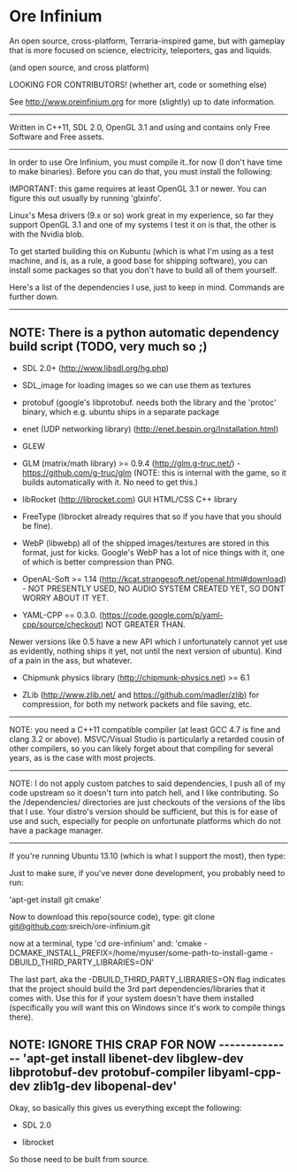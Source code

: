 # Ore Infinium
An open source, cross-platform, Terraria-inspired game, but with gameplay
that is more focused on science, electricity, teleporters, gas and liquids.

(and open source, and cross platform)

LOOKING FOR CONTRIBUTORS! (whether art, code or something else)

See http://www.oreinfinium.org for more (slightly) up to date information.

------------------------------------------------------------------------------------

Written in C++11, SDL 2.0, OpenGL 3.1 and using and contains only Free Software and Free
assets.


-----------------------------------------------------------------------------------

In order to use Ore Infinium, you must compile it..for now (I don't have time to make
binaries). Before you can do that, you must install the following:

IMPORTANT: this game requires at least OpenGL 3.1 or newer. You can figure this
out usually by running 'glxinfo'.

Linux's Mesa drivers (9.x or so) work great in my experience, so far they
support OpenGL 3.1 and one of my systems I test it on is that, the other
is with the Nvidia blob.

To get started building this on Kubuntu (which is what I'm using as a test
machine, and is, as a rule, a good base for shipping software), you can install
some packages so that you don't have to build all of them yourself.

Here's a list of the dependencies I use, just to keep in mind. Commands are further down.



---------------------
NOTE: There is a python automatic dependency build script (TODO, very much so ;)
---------------------

* SDL 2.0+ (http://www.libsdl.org/hg.php)

* SDL_image for loading images so we can use them as textures

* protobuf (google's libprotobuf. needs both the library and the 'protoc'
binary, which e.g. ubuntu ships in a separate package

* enet (UDP networking library) (http://enet.bespin.org/Installation.html)

* GLEW

* GLM (matrix/math library) >= 0.9.4 (http://glm.g-truc.net/) - https://github.com/g-truc/glm
(NOTE: this is internal with the game, so it builds automatically with it. No
need to get this.)

* libRocket (http://librocket.com) GUI HTML/CSS C++ library

* FreeType (librocket already requires that so if you have that you should be
fine).

* WebP (libwebp) all of the shipped images/textures are stored in this format,
just for kicks. Google's WebP has a lot of nice things with it, one of which is
better compression than PNG.


* OpenAL-Soft >= 1.14 (http://kcat.strangesoft.net/openal.html#download) - NOT
PRESENTLY USED, NO AUDIO SYSTEM CREATED YET, SO DONT WORRY ABOUT IT YET.

* YAML-CPP == 0.3.0. (https://code.google.com/p/yaml-cpp/source/checkout) NOT GREATER THAN.

Newer versions like 0.5 have a new API which I unfortunately cannot yet use as
evidently, nothing ships it yet, not until the next version of ubuntu).
Kind of a pain in the ass, but whatever.

* Chipmunk physics library (http://chipmunk-physics.net) >= 6.1

* ZLib (http://www.zlib.net/ and https://github.com/madler/zlib)  for compression, for both my network packets and file saving, etc.

--------------------------------------

NOTE: you need a C++11 compatible compiler (at least GCC 4.7 is fine and clang 3.2 or above).
MSVC/Visual Studio is particularly a retarded cousin of other compilers,
so you can likely forget about that compiling for several years,
as is the case with most projects.


-----------------------------------------------------------------------------------------
NOTE: I do not apply custom patches to said dependencies, I push all of my code
upstream so it doesn't turn into patch hell, and I like contributing. So the
/dependencies/ directories are just checkouts of the versions of the libs that I
use. Your distro's version should be sufficient, but this is for ease of use and
such, especially for people on unfortunate platforms which do not have a package
manager.

-----------------------------------------------------------------------------------------


If you're running Ubuntu 13.10 (which is what I support the most), then type:


Just to make sure, if you've never done development, you probably need to
run:

'apt-get install git cmake'

Now to download this repo(source code), type: git clone git@github.com:sreich/ore-infinium.git

now at a terminal, type 'cd ore-infinium' and:
 'cmake -DCMAKE_INSTALL_PREFIX=/home/myuser/some-path-to-install-game -DBUILD_THIRD_PARTY_LIBRARIES=ON'


The last part, aka the -DBUILD_THIRD_PARTY_LIBRARIES=ON flag indicates that the
project should build the 3rd part dependencies/libraries that it comes with. Use
this for if your system doesn't have them installed (specifically you will want
this on Windows since it's work to compile things there).


NOTE: IGNORE THIS CRAP FOR NOW --------------
'apt-get install libenet-dev libglew-dev libprotobuf-dev protobuf-compiler
libyaml-cpp-dev zlib1g-dev libopenal-dev'
--------------------------------------

Okay, so basically this gives us everything except the following:

* SDL 2.0

* librocket

So those need to be built from source.



